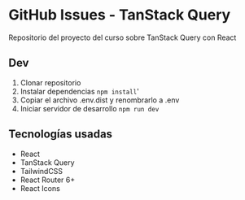 # GitHub Issues - TanStack Query

Repositorio del proyecto del curso sobre TanStack Query con React

## Dev

1. Clonar repositorio
2. Instalar dependencias `npm install`'
3. Copiar el archivo .env.dist y renombrarlo a .env
4. Iniciar servidor de desarrollo `npm run dev`

## Tecnologías usadas

- React
- TanStack Query
- TailwindCSS
- React Router 6+
- React Icons
